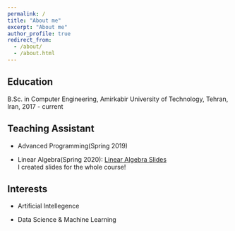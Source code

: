 ```yaml
---
permalink: /
title: "About me"
excerpt: "About me"
author_profile: true
redirect_from: 
  - /about/
  - /about.html
---
```

Education
------
B.Sc. in Computer Engineering, Amirkabir University of Technology, Tehran, Iran, 2017 - current

Teaching Assistant
------
* Advanced Programming(Spring 2019) <br>

* Linear Algebra(Spring 2020): [Linear Algebra Slides](https://github.com/MatinTavakoli/Linear-Algebra)
<br>I created slides for the whole course!


Interests
------
* Artificial Intellegence <br>

* Data Science & Machine Learning
